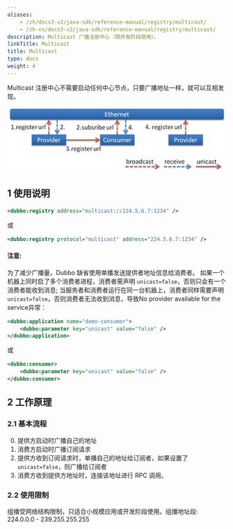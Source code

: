 ```yaml
---
aliases:
    - /zh/docs3-v2/java-sdk/reference-manual/registry/multicast/
    - /zh-cn/docs3-v2/java-sdk/reference-manual/registry/multicast/
description: Multicast 广播注册中心（限开发阶段使用）。
linkTitle: Multicast
title: Multicast
type: docs
weight: 4
---
```







Multicast 注册中心不需要启动任何中心节点，只要广播地址一样，就可以互相发现。

![/user-guide/images/multicast.jpg](/imgs/user/multicast.jpg)

## 1 使用说明

```xml
<dubbo:registry address="multicast://224.5.6.7:1234" />
```

或

```xml
<dubbo:registry protocol="multicast" address="224.5.6.7:1234" />
```
#### 注意:
为了减少广播量，Dubbo 缺省使用单播发送提供者地址信息给消费者。
如果一个机器上同时启了多个消费者进程，消费者需声明 `unicast=false`，否则只会有一个消费者能收到消息; 当服务者和消费者运行在同一台机器上，消费者同样需要声明`unicast=false`，否则消费者无法收到消息，导致No provider available for the service异常：

```xml
<dubbo:application name="demo-consumer">
    <dubbo:parameter key="unicast" value="false" />
</dubbo:application>
```

或

```xml
<dubbo:consumer>
    <dubbo:parameter key="unicast" value="false" />
</dubbo:consumer>
```


## 2 工作原理

### 2.1 基本流程
0.  提供方启动时广播自己的地址
1.  消费方启动时广播订阅请求
2.  提供方收到订阅请求时，单播自己的地址给订阅者，如果设置了  `unicast=false`，则广播给订阅者
3.  消费方收到提供方地址时，连接该地址进行 RPC 调用。

### 2.2 使用限制
组播受网络结构限制，只适合小规模应用或开发阶段使用。组播地址段: 224.0.0.0 - 239.255.255.255